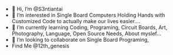 - 👋 Hi, I’m @S3ntiantai
- 👀 I’m interested in Single Board Computers Holding Hands with Customized Code to actually make our lives easier....
- 🌱 I’m currently learning Coding, Programing, Circuit Boards, Art, Photography, Language, Open Source Needs, About myslef...
- 💞️ I’m looking to collaborate on Single Board Programing, 
- Find Me @12th_genesis
<!---
S3ntiantai/S3ntiantai is a ✨ special ✨ repository because its `README.md` (this file) appears on your GitHub profile.
You can click the Preview link to take a look at your changes.
--->
